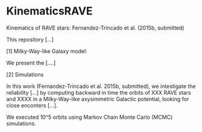 # KinematicsRAVE
Kinematics of  RAVE stars: Fernandez-Trincado et al. (2015b, submitted) 

This repository [...]


[1] Milky-Way-like Galaxy model: 

We present the [....]


[2] Simulations

In this work (Fernandez-Trincado et al. 2015b, submitted), we intestigate the reliability [...] by computing backward in time the orbits of XXX RAVE stars and XXXX in a Milky-Way-like axysimmetric Galactic potential, looking for close enconters [...].

We executed 10^5 orbits using Markov Chain Monte Carlo (MCMC) simulations.
    


